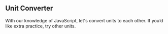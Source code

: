 ## Unit Converter

With our knowledge of JavaScript, let's convert units to each other.
If you’d like extra practice, try other units.
